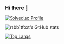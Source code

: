 ### Hi there 👋

[![Solved.ac Profile](http://mazassumnida.wtf/api/generate_badge?boj=tjwns999)](https://solved.ac/tjwns999)

![rabb1tfoot's GitHub stats](https://github-readme-stats.vercel.app/api?username=rabb1tfoot&show_icons=true&theme=transparent)

[![Top Langs](https://github-readme-stats.vercel.app/api/top-langs/?username=rabb1tfoot&layout=compact)](https://github.com/rabb1tfoot/github-readme-stats)

<!--
**rabb1tfoot/rabb1tfoot** is a ✨ _special_ ✨ repository because its `README.md` (this file) appears on your GitHub profile.

Here are some ideas to get you started:

- 🔭 I’m currently working on ...
- 🌱 I’m currently learning ...
- 👯 I’m looking to collaborate on ...
- 🤔 I’m looking for help with ...
- 💬 Ask me about ...
- 📫 How to reach me: ...
- 😄 Pronouns: ...
- ⚡ Fun fact: ...
-->
